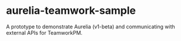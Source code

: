 # aurelia-teamwork-sample
A prototype to demonstrate Aurelia (v1-beta) and communicating with external APIs for TeamworkPM.
